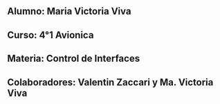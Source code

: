 ## Alumno: Maria Victoria Viva
## Curso: 4°1 Avionica
## Materia: Control de Interfaces

## Colaboradores: Valentin Zaccari y Ma. Victoria Viva
